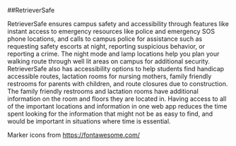 ##RetrieverSafe

RetrieverSafe ensures campus safety and accessibility through features like instant access to emergency resources like police and emergency SOS phone locations, and calls to campus police for assistance such as requesting safety escorts at night, reporting suspicious behavior, or reporting a crime. The night mode and lamp locations help you plan your walking route through well lit areas on campus for additional security. RetrieverSafe also has accessibility options to help students find handicap accessible routes, lactation rooms for nursing mothers, family friendly restrooms for parents with children, and route closures due to construction. The family friendly restrooms and lactation rooms have additional information on the room and floors they are located in. Having access to all of the important locations and information in one web app reduces the time spent looking for the information that might not be as easy to find, and would be important in situations where time is essential.

Marker icons from https://fontawesome.com/